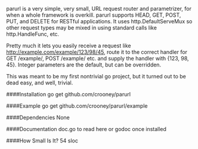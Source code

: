 parurl is a very simple, very small, URL request router and parametrizer, for when a whole framework is overkill. parurl supports HEAD, GET, POST, PUT, and DELETE for RESTful applications. It uses http.DefaultServeMux so other request types may be mixed in using standard calls like http.HandleFunc, etc.  

Pretty much it lets you easily receive a request like http://example.com/example/123/98/45, route it to the correct handler for GET /example/, POST /example/ etc. and supply the handler with {123, 98, 45}. Integer parameters are the default, but can be overridden.

This was meant to be my first nontrivial go project, but it turned out to be dead easy, and well, trivial.

####Installation
go get github.com/crooney/parurl

####Example
go get github.com/crooney/parurl/example

####Dependencies
None

####Documentation
doc.go to read here or godoc once installed

####How Small Is It?
54 sloc